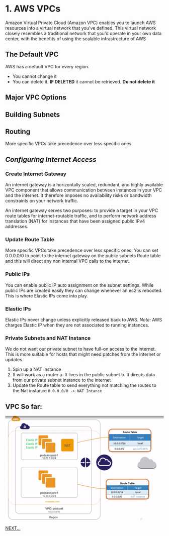 # 1. AWS VPCs

Amazon Virtual Private Cloud (Amazon VPC) enables you to launch AWS resources into a virtual network that you've defined. This virtual network closely resembles a traditional network that you'd operate in your own data center, with the benefits of using the scalable infrastructure of AWS

## The Default VPC
AWS has a default VPC for every region.
- You cannot change it
- You can delete it. **IF DELETED** it cannot be retrieved. **Do not delete it**

## Major VPC Options

## Building Subnets

## Routing
More specific VPCs take precedence over less specific ones



## *Configuring Internet Access*

### Create Internet Gateway
An internet gateway is a horizontally scaled, redundant, and highly available VPC component that allows communication between instances in your VPC and the internet. It therefore imposes no availability risks or bandwidth constraints on your network traffic.

An internet gateway serves two purposes: to provide a target in your VPC route tables for internet-routable traffic, and to perform network address translation (NAT) for instances that have been assigned public IPv4 addresses.

### Update Route Table
More specific VPCs take precedence over less specific ones. You can set 0.0.0.0/0 to point to the internet gateway on the public subnets Route table and this will direct any non internal VPC calls to the internet.

### Public IPs
You can enable public IP auto assignment on the subnet settings. While public IPs are created easily they can change whenever an ec2 is rebooted. This is where Elastic IPs come into play.

### Elastic IPs
Elastic IPs never change unless explicitly released back to AWS. *Note:* AWS charges Elastic IP when they are not associated to running instances.

### Private Subnets and NAT Instance
We do not want our private subnet to have full-on access to the internet.
This is more suitable for hosts that might need patches from the internet or updates.
1. Spin up a NAT instance
1. It will work as a router
    a. It lives in the public subnet
    b. It directs data from our private subnet instance to the internet
1. Update the Route table to send everything not matching the routes to the Nat instance `0.0.0.0/0 -> NAT Intance`

## VPC So far:
![VPC Diagram](vpc.png?raw=true "VPC")

[NEXT...](aws_vpc_security.md)